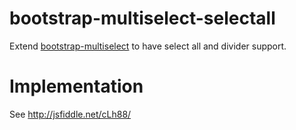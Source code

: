 bootstrap-multiselect-selectall
===============================

Extend [bootstrap-multiselect](https://github.com/davidstutz/bootstrap-multiselect) to have select all and divider support.

Implementation
==============

See http://jsfiddle.net/cLh88/
